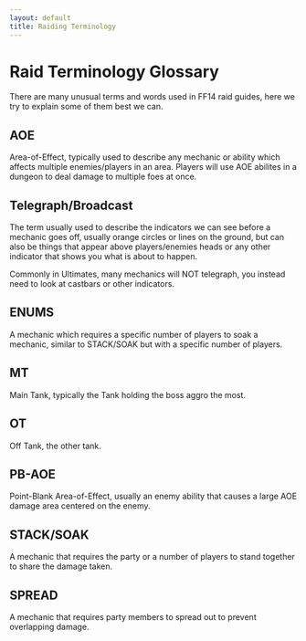 ```yaml
---
layout: default
title: Raiding Terminology
---
```


# Raid Terminology Glossary

There are many unusual terms and words used in FF14 raid guides, here we try to explain some of them best we can.

## AOE
Area-of-Effect, typically used to describe any mechanic or ability which affects multiple enemies/players in an area. Players will use AOE abilites in a dungeon to deal damage to multiple foes at once.

## Telegraph/Broadcast
The term usually used to describe the indicators we can see before a mechanic goes off, usually orange circles or lines on the ground, but can also be things that appear above players/enemies heads or any other indicator that shows you what is about to happen.

Commonly in Ultimates, many mechanics will NOT telegraph, you instead need to look at castbars or other indicators.

## ENUMS
A mechanic which requires a specific number of players to soak a mechanic, similar to STACK/SOAK but with a specific number of players.

## MT
Main Tank, typically the Tank holding the boss aggro the most.

## OT
Off Tank, the other tank.

## PB-AOE
Point-Blank Area-of-Effect, usually an enemy ability that causes a large AOE damage area centered on the enemy.

## STACK/SOAK
A mechanic that requires the party or a number of players to stand together to share the damage taken.

## SPREAD
A mechanic that requires party members to spread out to prevent overlapping damage.
